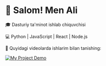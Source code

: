 # 👋 Salom! Men Ali

🎓 Dasturiy ta'minot ishlab chiquvchisi

💻 Python | JavaScript | React | Node.js

🎥 Quyidagi videolarda ishlarim bilan tanishing:

[![My Project Demo](https://img.youtube.com/vi/VIDEOKOD/hqdefault.jpg)](https://www.youtube.com/watch?v=VIDEOKOD)

